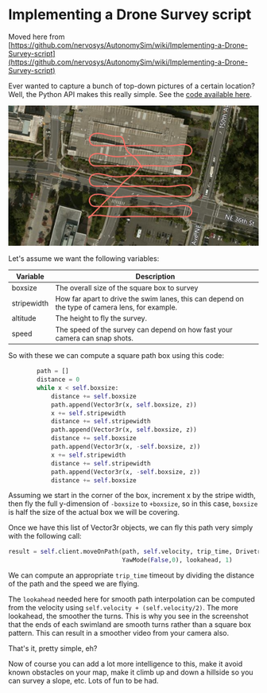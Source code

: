 # Implementing a Drone Survey script

Moved here from [https://github.com/nervosys/AutonomySim/wiki/Implementing-a-Drone-Survey-script](https://github.com/nervosys/AutonomySim/wiki/Implementing-a-Drone-Survey-script)

Ever wanted to capture a bunch of top-down pictures of a certain location? Well, the Python API makes this really simple.  See the [code available here](https://github.com/nervosys/AutonomySim/blob/main/PythonClient/multirotor/survey.py).

![survey](images/survey.png)

Let's assume we want the following variables:

| Variable    | Description                                                                                     |
| ----------- | ----------------------------------------------------------------------------------------------- |
| boxsize     | The overall size of the square box to survey                                                    |
| stripewidth | How far apart to drive the swim lanes, this can depend on the type of camera lens, for example. |
| altitude    | The height to fly the survey.                                                                   |
| speed       | The speed of the survey can depend on how fast your camera can snap shots.                      |

So with these we can compute a square path box using this code:

```python
        path = []
        distance = 0
        while x < self.boxsize:
            distance += self.boxsize
            path.append(Vector3r(x, self.boxsize, z))
            x += self.stripewidth
            distance += self.stripewidth
            path.append(Vector3r(x, self.boxsize, z))
            distance += self.boxsize
            path.append(Vector3r(x, -self.boxsize, z))
            x += self.stripewidth
            distance += self.stripewidth
            path.append(Vector3r(x, -self.boxsize, z))
            distance += self.boxsize
```

Assuming we start in the corner of the box, increment x by the stripe width, then fly the full y-dimension of `-boxsize` to `+boxsize`, so in this case, `boxsize` is half the size of the actual box we will be covering.

Once we have this list of Vector3r objects, we can fly this path very simply with the following call:

```python
result = self.client.moveOnPath(path, self.velocity, trip_time, DrivetrainType.ForwardOnly,
                                YawMode(False,0), lookahead, 1)
```

We can compute an appropriate `trip_time` timeout by dividing the distance of the path and the speed we are flying.

The `lookahead` needed here for smooth path interpolation can be computed from the velocity using `self.velocity + (self.velocity/2)`.  The more lookahead, the smoother the turns.  This is why you see in the screenshot that the ends of each swimland are smooth turns rather than a square box pattern.  This can result in a smoother video from your camera also.

That's it, pretty simple, eh?

Now of course you can add a lot more intelligence to this, make it avoid known obstacles on your map, make it climb up and down a hillside so you can survey a slope, etc.  Lots of fun to be had.
